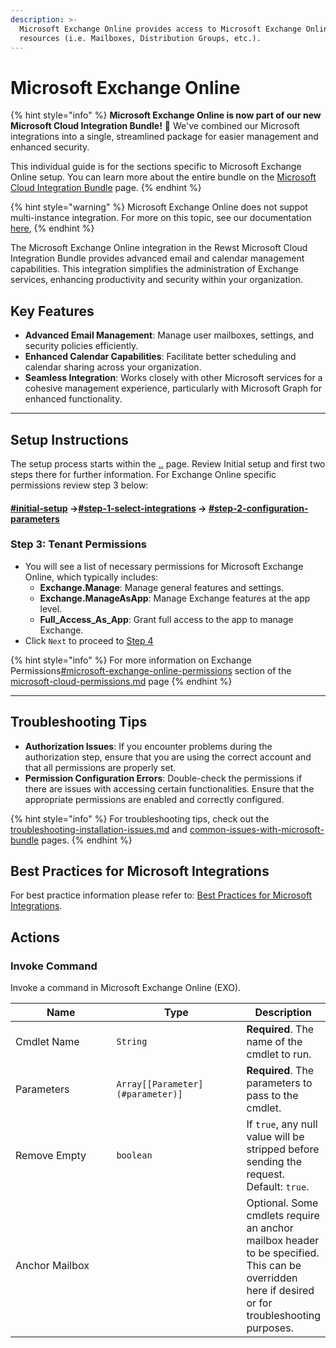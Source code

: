 ```yaml
---
description: >-
  Microsoft Exchange Online provides access to Microsoft Exchange Online
  resources (i.e. Mailboxes, Distribution Groups, etc.).
---
```


# Microsoft Exchange Online

{% hint style="info" %}
**Microsoft Exchange Online is now part of our new Microsoft Cloud Integration Bundle!** 🌟 We've combined our Microsoft integrations into a single, streamlined package for easier management and enhanced security.

This individual guide is for the sections specific to Microsoft Exchange Online setup. You can learn more about the entire bundle on the [Microsoft Cloud Integration Bundle](../) page.
{% endhint %}

{% hint style="warning" %}
Microsoft Exchange Online does not suppot multi-instance integration. For more on this topic, see our documentation [here](../../../multi-instance-integration/),&#x20;
{% endhint %}

The Microsoft Exchange Online integration in the Rewst Microsoft Cloud Integration Bundle provides advanced email and calendar management capabilities. This integration simplifies the administration of Exchange services, enhancing productivity and security within your organization.

## **Key Features**

* **Advanced Email Management**: Manage user mailboxes, settings, and security policies efficiently.
* **Enhanced Calendar Capabilities**: Facilitate better scheduling and calendar sharing across your organization.
* **Seamless Integration**: Works closely with other Microsoft services for a cohesive management experience, particularly with Microsoft Graph for enhanced functionality.

***

## **Setup Instructions**

The setup process starts within the [..](../ "mention") page. Review Initial setup and first two steps there for further information. For Exchange Online specific permissions review step 3 below:

#### [#initial-setup](../#initial-setup "mention") ->[#step-1-select-integrations](../#step-1-select-integrations "mention") -> [#step-2-configuration-parameters](../#step-2-configuration-parameters "mention")

### **Step 3: Tenant Permissions**

* You will see a list of necessary permissions for Microsoft Exchange Online, which typically includes:
  * **Exchange.Manage**: Manage general features and settings.
  * **Exchange.ManageAsApp**: Manage Exchange features at the app level.
  * **Full\_Access\_As\_App**: Grant full access to the app to manage Exchange.
* Click `Next` to proceed to [Step 4](../#step-4-authorize-integration)

{% hint style="info" %}
For more information on Exchange Permissions[#microsoft-exchange-online-permissions](../microsoft-cloud-permissions.md#microsoft-exchange-online-permissions "mention") section of the [microsoft-cloud-permissions.md](../microsoft-cloud-permissions.md "mention") page
{% endhint %}

***

## **Troubleshooting Tips**

* **Authorization Issues**: If you encounter problems during the authorization step, ensure that you are using the correct account and that all permissions are properly set.
* **Permission Configuration Errors**: Double-check the permissions if there are issues with accessing certain functionalities. Ensure that the appropriate permissions are enabled and correctly configured.

{% hint style="info" %}
For troubleshooting tips, check out the [troubleshooting-installation-issues.md](../common-issues-with-microsoft-bundle/troubleshooting-installation-issues.md "mention") and [common-issues-with-microsoft-bundle](../common-issues-with-microsoft-bundle/ "mention") pages.
{% endhint %}

## **Best Practices for Microsoft Integrations**

For best practice information please refer to: [Best Practices for Microsoft Integrations](https://docs.rewst.help/documentation/integrations/cloud/authorization-best-practices).

## Actions

### Invoke Command

Invoke a command in Microsoft Exchange Online (EXO).

<table data-full-width="true"><thead><tr><th width="800">Name</th><th width="780.3333333333333">Type</th><th>Description</th></tr></thead><tbody><tr><td>Cmdlet Name</td><td><code>String</code></td><td><strong>Required</strong>. The name of the cmdlet to run.</td></tr><tr><td>Parameters</td><td><code>Array[[Parameter](#parameter)]</code></td><td><strong>Required</strong>. The parameters to pass to the cmdlet.</td></tr><tr><td>Remove Empty</td><td><code>boolean</code></td><td>If <code>true</code>, any null value will be stripped before sending the request. Default: <code>true</code>.</td></tr><tr><td>Anchor Mailbox</td><td></td><td>Optional. Some cmdlets require an anchor mailbox header to be specified. This can be overridden here if desired or for troubleshooting purposes.</td></tr></tbody></table>

